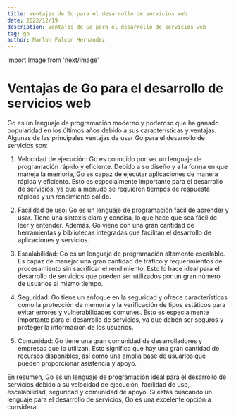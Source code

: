 ```yaml
---
title: Ventajas de Go para el desarrollo de servicios web
date: 2022/12/19
description: Ventajas de Go para el desarrollo de servicios web
tag: go
author: Marlon Falcon Hernandez
---
```

import Image from 'next/image'

# Ventajas de Go para el desarrollo de servicios web

Go es un lenguaje de programación moderno y poderoso que ha ganado popularidad en los últimos años debido a sus características y ventajas. Algunas de las principales ventajas de usar Go para el desarrollo de servicios son:

1. Velocidad de ejecución: Go es conocido por ser un lenguaje de programación rápido y eficiente. Debido a su diseño y a la forma en que maneja la memoria, Go es capaz de ejecutar aplicaciones de manera rápida y eficiente. Esto es especialmente importante para el desarrollo de servicios, ya que a menudo se requieren tiempos de respuesta rápidos y un rendimiento sólido.

2. Facilidad de uso: Go es un lenguaje de programación fácil de aprender y usar. Tiene una sintaxis clara y concisa, lo que hace que sea fácil de leer y entender. Además, Go viene con una gran cantidad de herramientas y bibliotecas integradas que facilitan el desarrollo de aplicaciones y servicios.

3. Escalabilidad: Go es un lenguaje de programación altamente escalable. Es capaz de manejar una gran cantidad de tráfico y requerimientos de procesamiento sin sacrificar el rendimiento. Esto lo hace ideal para el desarrollo de servicios que pueden ser utilizados por un gran número de usuarios al mismo tiempo.

4. Seguridad: Go tiene un enfoque en la seguridad y ofrece características como la protección de memoria y la verificación de tipos estáticos para evitar errores y vulnerabilidades comunes. Esto es especialmente importante para el desarrollo de servicios, ya que deben ser seguros y proteger la información de los usuarios.

5. Comunidad: Go tiene una gran comunidad de desarrolladores y empresas que lo utilizan. Esto significa que hay una gran cantidad de recursos disponibles, así como una amplia base de usuarios que pueden proporcionar asistencia y apoyo.

En resumen, Go es un lenguaje de programación ideal para el desarrollo de servicios debido a su velocidad de ejecución, facilidad de uso, escalabilidad, seguridad y comunidad de apoyo. Si estás buscando un lenguaje para el desarrollo de servicios, Go es una excelente opción a considerar.